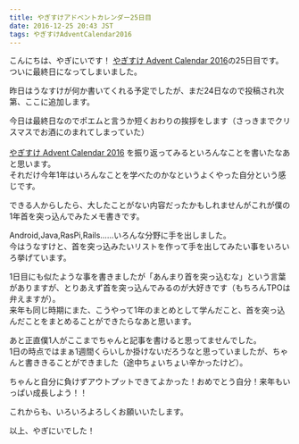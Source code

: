 ```yaml
---
title: やぎすけアドベントカレンダー25日目
date: 2016-12-25 20:43 JST
tags: やぎすけAdventCalendar2016
---
```


こんにちは、やぎにいです！
[やぎすけ Advent Calendar 2016](http://www.adventar.org/calendars/1800)の25日目です。  
ついに最終日になってしまいました。  

昨日はうなすけが何か書いてくれる予定でしたが、まだ24日なので投稿され次第、ここに追加します。 

今日は最終日なのでポエムと言うか短くおわりの挨拶をします（さっきまでクリスマスでお酒にのまれてしまっていた）
<br><br>
[やぎすけ Advent Calendar 2016](http://www.adventar.org/calendars/1800)
を振り返ってみるといろんなことを書いたなあと思います。  
それだけ今年1年はいろんなことを学べたのかなというよくやった自分という感じです。  
  
できる人からしたら、大したことがない内容だったかもしれませんがこれが僕の1年首を突っ込んでみたメモ書きです。  
  
Android,Java,RasPi,Rails……いろんな分野に手を出しました。  
今はうなすけと、首を突っ込みたいリストを作って手を出してみたい事をいろいろ挙げています。  
  
1日目にも似たような事を書きましたが「あんまり首を突っ込むな」という言葉がありますが、とりあえず首を突っ込んでみるのが大好きです（もちろんTPOは弁えますが）。  
来年も同じ時期にまた、こうやって1年のまとめとして学んだこと、首を突っ込んだことをまとめることができたらなあと思います。  
  
あと正直僕1人がここまでちゃんと記事を書けると思ってませんでした。  
1日の時点ではまぁ1週間くらいしか掛けないだろうなと思っていましたが、ちゃんと書ききることができました（途中ちょいちょい辛かったけど）。  
  
ちゃんと自分に負けずアウトプットできてよかった！おめでとう自分！来年もいっぱい成長しよう！！  
  
これからも、いろいろよろしくお願いいたします。  
  
以上、やぎにいでした！